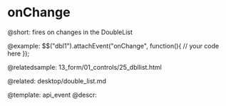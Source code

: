 onChange
=============


@short: fires on changes in the DoubleList
	

@example: 
$$("dbl1").attachEvent("onChange", function(){
    // your code here
});
	
@relatedsample:
13_form/01_controls/25_dbllist.html	
    
@related: 
	desktop/double_list.md

@template:	api_event
@descr:




